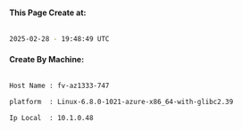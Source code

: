 
   
#### This Page Create at:

```bash

2025-02-28 - 19:48:49 UTC

```

#### Create By Machine:

```bash

Host Name : fv-az1333-747

platform  : Linux-6.8.0-1021-azure-x86_64-with-glibc2.39

Ip Local  : 10.1.0.48

```

